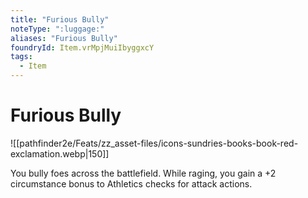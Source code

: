 ```yaml
---
title: "Furious Bully"
noteType: ":luggage:"
aliases: "Furious Bully"
foundryId: Item.vrMpjMuiIbyggxcY
tags:
  - Item
---
```


# Furious Bully
![[pathfinder2e/Feats/zz_asset-files/icons-sundries-books-book-red-exclamation.webp|150]]

You bully foes across the battlefield. While raging, you gain a +2 circumstance bonus to Athletics checks for attack actions.
